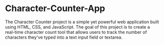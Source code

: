 # Character-Counter-App
The Character Counter project is a simple yet powerful web application built using HTML, CSS, and JavaScript. The goal of this project is to create a real-time character count tool that allows users to track the number of characters they've typed into a text input field or textarea.

